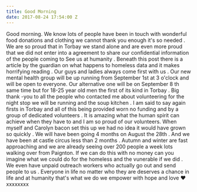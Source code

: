 ```yaml
---
title: Good Morning
date: 2017-08-24 17:54:00 Z
---
```


Good morning. We know lots of people have been in touch with wonderful food donations and clothing we cannot thank you enough it's so needed . We are so proud that in Torbay we stand alone and are even more proud that we did not enter into a agreement to share our confidential information of the people coming to See us at humanity . Beneath this post there is a article by the guardian on what happens to homeless data and it makes horrifying reading . Our guys and ladies always come first with us . Our new mental health group will be up running from September 1st at 3 o'clock and will be open to everyone. Our alternative one will be on September 8 th same time but for 18-25 year old men the first of its kind in Torbay . Big thank -you to all the people who contacted me about volunteering for the night stop we will be running and the soup kitchen . I am said to say again firsts in Torbay and all of this being provided worn no funding and by a group of dedicated volunteers . It is amazing what the human spirit can achieve when they have to and I am so proud of our volunteers. When myself and Carolyn bacon set this up we had no idea it would have grown so quickly . We will have been going 4 months on August the 28th . And we have been at castle circus less than 2 months . Autumn and winter are fast approaching and we are already seeing over 200 people a week lots walking over from Paignton. If we can do this with no money can you imagine what we could do for the homeless and the vunerable if we did . We even have unpaid outreach workers who actually go out and send people to us . Everyone in life no matter who they are deserves a chance in life and at humanity that's what we do we empower with hope and love ❤️ xxxxxxxx